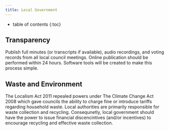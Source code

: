 ```yaml
---
title: Local Government
---
```

* table of contents 
{:toc}

## Transparency

Publish full minutes (or transcripts if available), audio recordings, and voting records from all local council meetings. Online publication should be performed within 24 hours. Software tools will be created to make this process simple.

## Waste and Environment

The Localism Act 2011 repealed powers under The Climate Change Act 2008 which gave councils the ability to charge fine or introduce tariffs regarding household waste. Local authorities are primarily responsible for waste collection and recycling. Consequnetly, local government should have the power to issue financial discencintives (and/or incentives) to encourage recycling and effective waste collection.
